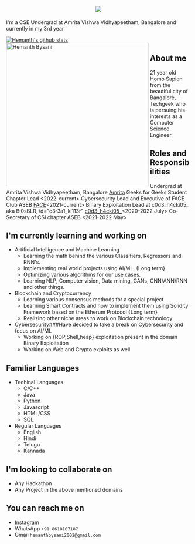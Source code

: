 <h1 align="center">
  <a href="https://git.io/typing-svg">
    <img src="https://readme-typing-svg.herokuapp.com/?lines=Hello,+There!+👋;I+am+Hemanth+Bysani....;Nice+to+meet+you!&center=true&size=30">
  </a>
</h1>

I'm a CSE Undergrad at Amrita Vishwa Vidhyapeetham, Bangalore and currently in my 3rd year

<a href="https://github.com/Hemanthbysani/github-readme-stats"><img align="center" src="https://github-readme-stats.vercel.app/api?username=Hemanthbysani&show_icons=true&include_all_commits=true&theme=react&hide_border=true" alt="Hemanth's github stats" /></a>
<a href="https://github.com/Hemanthbysani/github-readme-streak-stats" title="Go to Source"><img align="left" width=390 src="https://github-readme-streak-stats.herokuapp.com/?user=Hemanthbysani&theme=react&border=61dafb&hide_border=true" alt="Hemanth Bysani" /></a>

## About me 
21 year old Homo Sapien from the beautiful city of Bangalore, Techgeek who is persuing his interests as a Computer Science Engineer.
## Roles and Responsibilities
Undergrad at Amrita Vishwa Vidhyapeetham, Bangalore [Amrita](https://amrita.edu/)
Geeks for Geeks Student Chapter Lead <2022-current>
Cybersecurity Lead and Executive of FACE Club ASEB [FACE](https://face-amrita.firebaseapp.com/)<2021-current>
Binary Exploitation Lead at c0d3_h4cki05_ aka Bi0sBLR, id="c3r3a1_ki113r" [c0d3_h4cki05_](https://ctftime.org/team/72702)<2020-2022 July>
Co-Secretary of CSI chapter ASEB <2021-2022 May>
## I'm currently learning and working on
- Artificial Intelligence and Machine Learning
  - Learning the math behind the various Classifiers, Regressors and RNN's.
  - Implementing real world projects using AI/ML. {Long term}
  - Optimizing various algorithms for our use cases.
  - Learning NLP, Computer vision, Data mining, GANs, CNN/ANN/RNN and other things.
- Blockchain and Cryptocurrency
  - Learning various consensus methods for a special project
  - Learning Smart Contracts and how to implement them using Solidity Framework based on the Etherum Protocol {Long term}
  - Realizing other niche areas to work on Blockchain technology
- Cybersecurity###Have decided to take a break on Cybersecurity and focus on AI/ML
  - Working on {ROP,Shell,heap} exploitation present in the domain Binary Exploitation
  - Working on Web and Crypto exploits as well
## Familiar Languages
 - Techinal Languages
   - C/C++
   - Java 
   - Python
   - Javascript
   - HTML/CSS
   - SQL
 - Regular Languages
   - English
   - Hindi
   - Telugu
   - Kannada
## I'm looking to collaborate on
 - Any Hackathon
 - Any Project in the above mentioned domains
## You can reach me on
 - [Instagram](https://www.instagram.com/hemanth_bysani/)
 - WhatsApp ```+91 8618107187```
 - Gmail ```hemanthbysani2002@gmail.com```

